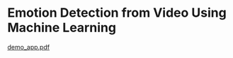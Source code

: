 # Emotion Detection from Video Using Machine Learning

[demo_app.pdf](https://github.com/user-attachments/files/20361959/demo_app.pdf)
